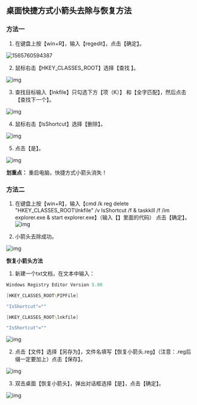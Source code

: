 ## 桌面快捷方式小箭头去除与恢复方法

### 方法一

1. 在键盘上按【win+R】，输入【regedit】，点击【确定】。

![1565760594387](https://i.loli.net/2019/08/14/zogSE5IQVhN2Hcs.png)

2. 鼠标右击【HKEY_CLASSES_ROOT】选择【查找 】。

![img](https://i.loli.net/2019/08/14/OUbphlmL4ET3Qkn.png)

3. 查找目标输入【lnkfile】只勾选下方【项（K）】 和【全字匹配】，然后点击【查找下一个】。

![img](https://i.loli.net/2019/08/14/vBlbWVS9xYLsq5k.png)

4. 鼠标右击【IsShortcut】选择【删除】。

![img](https://i.loli.net/2019/08/14/Bb4V1iG9RUYqQwD.png)

5. 点击【是】。

![img](https://i.loli.net/2019/08/14/3GAKbjIDHzmEOUJ.png)

**划重点：** 重启电脑，快捷方式小箭头消失！

### 方法二

1. 在键盘上按【win+R】，输入【cmd /k reg delete "HKEY_CLASSES_ROOT\lnkfile" /v IsShortcut /f & taskkill /f /im explorer.exe & start explorer.exe】（输入【】里面的代码） 点击【确定】。![img](https://i.loli.net/2019/08/14/BPCfL5UMmxG2ebW.png)

2. 小箭头去除成功。

![img](https://i.loli.net/2019/08/14/tb79pgEemiyYrXx.png)



**恢复小箭头方法**

1. 新建一个txt文档，在文本中输入：

```powershell
Windows Registry Editor Version 5.00

[HKEY_CLASSES_ROOT\PIPFile]

"IsShortcut"=""

[HKEY_CLASSES_ROOT\lnkfile]

"IsShortcut"=""
```



![img](https://i.loli.net/2019/08/14/dWGECQrNsVipASf.png)

2. 点击【文件】选择【另存为】，文件名填写【恢复小箭头.reg】（注意：.reg后缀一定要加上）点击【保存】。

![img](https://i.loli.net/2019/08/14/ZcTEPYAoqpn8bQX.png)

3. 双击桌面【恢复小箭头】，弹出对话框选择【是】，点击【确定】。

![img](https://i.loli.net/2019/08/14/2weHyPi3fq5W8ZV.png)
